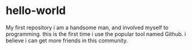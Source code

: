# hello-world
My first repository
i am a handsome man, and involved myself to programming.
this is the first time i use the popular tool named Github.
i believe i can get more friends in this community.
